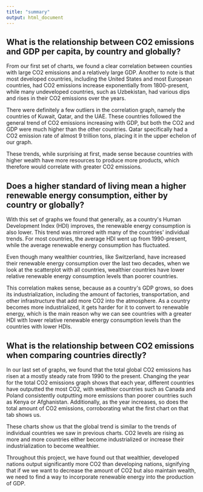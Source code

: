 ```yaml
---
title: "summary"
output: html_document
---
```


## What is the relationship between CO2 emissions and GDP per capita, by country and globally?

From our first set of charts, we found a clear correlation between counties with large CO2 emissions and a relatively large GDP. Another to note is that most developed countries, including the United States and most European countries, had CO2 emissions increase exponentially from 1800-present, while many undeveloped countries, such as Uzbekistan, had various dips and rises in their CO2 emissions over the years. 

There were definitely a few outliers in the correlation graph, namely the countries of Kuwait, Qatar, and the UAE. These countries followed the general trend of CO2 emissions increasing with GDP, but both the CO2 and GDP were much higher than the other countries. Qatar specifically had a CO2 emission rate of almost 9 trillion tons, placing it in the upper echelon of our graph. 

These trends, while surprising at first, made sense because countries with higher wealth have more resources to produce more products, which therefore would correlate with greater CO2 emissions. 

## Does a higher standard of living mean a higher renewable energy consumption, either by country or globally? 

With this set of graphs we found that generally, as a country's Human Development Index (HDI) improves, the renewable energy consumption is also lower. This trend was mirrored with many of the countries' individual trends. For most countries, the average HDI went up from 1990-present, while the average renewable energy consumption has fluctuated. 

Even though many wealthier countries, like Switzerland, have increased their renewable energy consumption over the last two decades, when we look at the scatterplot with all countries, wealthier countries have lower relative renewable energy consumption levels than poorer countries. 

This correlation makes sense, because as a country's GDP grows, so does its industrialization, including the amount of factories, transportation, and other infrastructure that add more CO2 into the atmosphere. As a country becomes more industrialized, it gets harder for it to convert to renewable energy, which is the main reason why we can see countries with a greater HDI with lower relative renewable energy consumption levels than the countries with lower HDIs. 

## What is the relationship between CO2 emissions when comparing countries directly? 
In our last set of graphs, we found that the total global CO2 emissions has risen at a mostly steady rate from 1990 to the present. Changing the year for the total CO2 emissions graph shows that each year, different countries have outputted the most CO2, with wealthier countries such as Canada and Poland consistently outputting more emissions than poorer countries such as Kenya or Afghanistan. Additionally, as the year increases, so does the total amount of CO2 emissions, corroborating what the first chart on that tab shows us. 

These charts show us that the global trend is similar to the trends of individual countries we saw in previous charts. CO2 levels are rising as more and more countries either become industrialized or increase their industrialization to become wealthier. 

Throughout this project, we have found out that wealthier, developed nations output significantly more CO2 than developing nations, signifying that if we we want to decrease the amount of CO2 but also maintain wealth, we need to find a way to incorporate renewable energy into the production of GDP.

